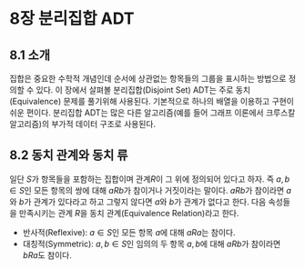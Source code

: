 # 8장 분리집합 ADT

## 8.1 소개
집합은 중요한 수학적 개념인데 순서에 상관없는 항목들의 그룹을 표시하는 방법으로 정의할 수 있다. 이 장에서 살펴볼 분리집합(Disjoint Set) ADT는 주로 동치(Equivalence) 문제를 풀기위해 사용된다. 기본적으로 하나의 배열을 이용하고 구현이 쉬운 편이다. 분리집합 ADT는 많은 다른 알고리즘(예를 들어 그래프 이론에서 크루스칼 알고리즘)의 부가적 데이터 구조로 사용된다.

## 8.2 동치 관계와 동치 류
일단 $S$가 항목들을 포함하는 집합이며 관계$R$이 그 위에 정의되어 있다고 하자. 즉 $a,b \in S$인 모든 항목의 쌍에 대해 $aRb$가 참이거나 거짓이라는 말이다. $aRb$가 참이라면 $a$와 $b$가 관계가 있다라고 하고 그렇지 않다면 $a$와 $b$가 관계가 없다고 한다. 다음 속성들을 만족시키는 관계 $R$을 동치 관계(Equivalence Relation)라고 한다.

* 반사적(Reflexive): $a \in S$인 모든 항목 $a$에 대해 $aRa$는 참이다.
* 대칭적(Symmetric): $a, b \in S$인 임의의 두 항목 $a, b$에 대해 $aRb$가 참이라면 $bRa$도 참이다.
